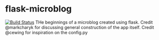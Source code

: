 flask-microblog
===============
[![Build Status](https://travis-ci.org/lordsheepy/flask-microblog.png?branch=master)](https://travis-ci.org/lordsheepy/flask-microblog)
THe beginnings of a microblog created using flask. Credit @markcharyk for
discussing general construction of the app itself. Credit @cewing for
inspiration on the config.py